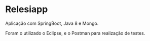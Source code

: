 # Relesiapp
Aplicação com SpringBoot, Java 8 e Mongo.

Foram o utilizado o Eclipse, e o Postman para realização de testes. 
